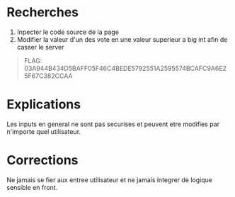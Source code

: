 # Recherches

1. Inpecter le code source de la page
2. Modifier la valeur d'un des vote en une valeur superieur a big int afin de casser le server

> FLAG: 03A944B434D5BAFF05F46C4BEDE5792551A2595574BCAFC9A6E25F67C382CCAA

# Explications

Les inputs en general  ne sont pas securises et peuvent etre modifies par n'importe quel utilisateur.

# Corrections

Ne jamais se fier aux entree utilisateur et ne jamais integrer de logique sensible en front.
